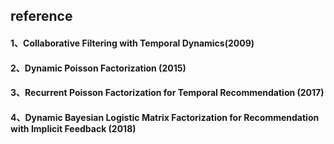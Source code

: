 ## reference

#### 1、Collaborative Filtering with Temporal Dynamics(2009)

#### 2、Dynamic Poisson Factorization (2015)

#### 3、Recurrent Poisson Factorization for Temporal Recommendation (2017)

#### 4、Dynamic Bayesian Logistic Matrix Factorization for Recommendation with Implicit Feedback (2018)